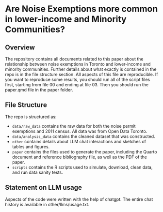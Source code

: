 # Are Noise Exemptions more common in lower-income and Minority Communities?

## Overview

The repository contains all documents related to this paper about the relationship between noise exemptions in Toronto and lower-income and minority communities. Further details about what exactly is contained in the repo is in the file structure section. All aspects of this file are reproducible. If you want to reproduce some results, you should run all of the script files first, starting from file 00 and ending at file 03. Then you should run the paper.qmd file in the paper folder.


## File Structure

The repo is structured as:

-   `data/raw_data` contains the raw data for both the noise permit exemptions and 2011 census. All data was from Open Data Toronto.
-   `data/analysis_data` contains the cleaned dataset that was constructed.
-   `other` contains details about LLM chat interactions and sketches of tables and figures.
-   `paper` contains the files used to generate the paper, including the Quarto document and reference bibliography file, as well as the PDF of the paper. 
-   `scripts` contains the R scripts used to simulate, download, clean data, and run data sanity tests.


## Statement on LLM usage

Aspects of the code were written with the help of chatgpt. The entire chat history is available in other/llms/usage.txt.